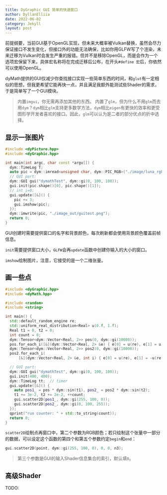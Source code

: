```yaml
---
title: DyGraphic GUI 简单的快速窗口
author: DyllanElliia
date: 2022-06-02
category: Jekyll
layout: post
---
```


前提纲要，当前GUI基于OpenGL实现，但未来大概率被Vulkan替换，虽然会尽力保证接口不发生变化，但接口外的功能无法确保，比如你用GLFW写了个渲染，未来迁移为Vulkan时会发生严重的报错。但并不是移除OpenGL，而是会作为一个选项宏保留下来，具体宏名称将在完成迁移后公布，在开头`#define 宏`后，你依然可以使用OpenGL。

dyMath提供的GUI仅减少你查找接口实现一些简单东西的时间，和`glut`有一定相似的思想，但我更希望它能再快一点，并且满足我额外能测试些Shader的需求，于是简单写了一个GUI模块。

> 内置`imgui`，你无需再添加其他的东西。
> 内置了`glm`，但为什么不用`glm`而去用`dym`？`dym`相比`glm`支持更多数学方法，`dym`相比`eigen`有更快的效率和更受图形学开发者喜欢的接口。因此，`glm`可以认为是二者的部分优点的折中选择。

## 显示一张图片

~~~cpp
#include <dyPicture.hpp>
#include <dyGraphic.hpp>

int main(int argc, char const *argv[]) {
  dym::TimeLog T;
  auto pic = dym::imread<unsigned char, dym::PIC_RGB>("./image/luna_rgb.png");
  // GUI part:
  dym::GUI gui("dymathTest", dym::gi(0, 100, 100));
  gui.init(pic.shape()[0], pic.shape()[1]);
  // int i=0;
  gui.update([&]() {
    pic += 3;
    gui.imshow(pic);
  });
  dym::imwrite(pic, "./image_out/guitest.png");
  return 0;
}
~~~

GUI创建时需要提供窗口的名字和背景颜色，每次刷新都会使用背景颜色覆盖前帧信息。

`init`需要提供窗口大小，`GLFW`会再`update`函数中创建你输入的大小的窗口。

`imshow`绘制图片，注意，它接受的是一个二维张量。

## 画一些点

~~~cpp
#include <dyGraphic.hpp>
#include <dyMath.hpp>

#include <random>
#include <string>

int main() {
  std::default_random_engine re;
  std::uniform_real_distribution<Real> u(0.f, 1.f);
  Real t1 = 0, t2 = 0;
  int count = 0;
  dym::Tensor<dym::Vector<Real, 2>> pos(0, dym::gi(10000));
  pos.for_each_i([&](dym::Vector<Real, 2> &e) { e[0] = u(re), e[1] = u(re); });
  dym::Tensor<dym::Vector<Real, 2>> pos2(0, dym::gi(10000));
  pos2.for_each_i(
      [&](dym::Vector<Real, 2> &e, int i) { e[0] = u(re), e[1] = -u(re); });

  // GUI part:
  dym::GUI gui("dymathTest", dym::gi(0, 100, 100));
  gui.init(400, 400);
  dym::TimeLog tt;  // timer
  gui.update([&]() {
    auto pos1_ = pos * dym::sin(t1), pos2_ = pos2 * dym::sin(t2);
    t1 += 3e-2, t2 += 2e-2, ++count;
    gui.scatter2D(pos1_, dym::gi(255, 100, 0));
    gui.scatter2D(pos2_, dym::gi(0, 100, 255));
  });
  qprint("run counter: " + std::to_string(count));
  return 0;
}
~~~

`scatter2D`绘制点再窗口中，第二个参数为RGB颜色；若只绘制这个张量中一部分的数据，可以设定这个函数的第四个和第五个参数约定`begin`和`end`：
~~~cpp
gui.scatter2D(point, dym::gi(255, 100, 0), 0, 0, n3);
~~~

> 第三个参数是GUI的输入Shader信息集合的索引，默认填`0`。

## 高级Shader

TODO: